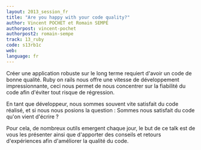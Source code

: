 ```yaml
---
layout: 2013_session_fr
title: "Are you happy with your code quality?"
author: Vincent POCHET et Romain SEMPÉ
authorpost: vincent-pochet
authorpost2: romain-sempe
track: 13_ruby
code: s13rb1c
web:
language: fr
---
```


Créer une application robuste sur le long terme requiert d'avoir un code de bonne qualité. Ruby on rails nous offre une vitesse de développement impressionnante, ceci nous permet de nous concentrer sur la fiabilité du code afin d'éviter tout risque de régression.

En tant que développeur, nous sommes souvent vite satisfait du code réalisé, et si nous nous posions la question : Sommes nous satisfait du code qu'on vient d'écrire ?

Pour cela, de nombreux outils emergent chaque jour, le but de ce talk est de vous les présenter ainsi que d'apporter des conseils et retours d'expériences afin d'améliorer la qualité du code.